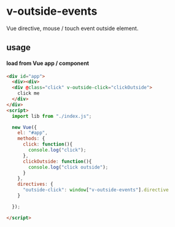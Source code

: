 # v-outside-events

Vue directive, mouse / touch event outside element.

## usage

#### load from Vue app / component

```html
<div id="app">
  <div><div>
  <div @class="click" v-outside-click="clickOutside">
    click me
  </div>
</div>
<script>
  import lib from "./index.js";

  new Vue({
    el: "#app",
    methods: {
      click: function(){
        console.log("click");
      },
      clickOutside: function(){
        console.log("click outside");
      }
    },
    directives: {
      "outside-click": window["v-outside-events"].directive
    }

  });

</script>

```
